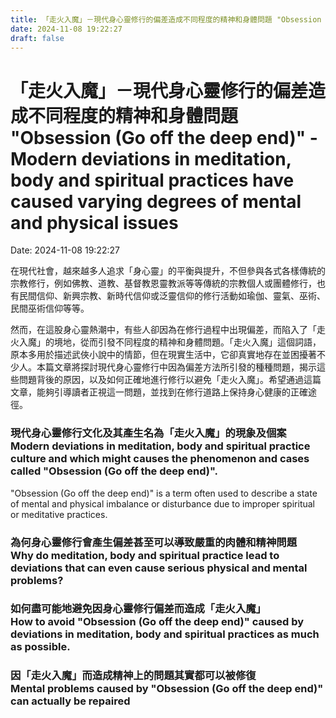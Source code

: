 ```yaml
---
title: 「走火入魔」－現代身心靈修行的偏差造成不同程度的精神和身體問題 "Obsession (Go off the deep end)" - Modern deviations in meditation, body and spiritual practices have caused varying degrees of mental and physical issues 
date: 2024-11-08 19:22:27 
draft: false
---
```

# 「走火入魔」－現代身心靈修行的偏差造成不同程度的精神和身體問題 "Obsession (Go off the deep end)" - Modern deviations in meditation, body and spiritual practices have caused varying degrees of mental and physical issues
Date: 2024-11-08 19:22:27

<!-- wp:paragraph -->
<p>在現代社會，越來越多人追求「身心靈」的平衡與提升，不但參與各式各樣傳統的宗教修行，例如佛教、道教、基督教恩靈教派等等傳統的宗教個人或團體修行，也有民間信仰、新興宗教、新時代信仰或泛靈信仰的修行活動如瑜伽、靈氣、巫術、民間巫術信仰等等。</p>
<!-- /wp:paragraph -->

<!-- wp:paragraph -->
<p>然而，在這股身心靈熱潮中，有些人卻因為在修行過程中出現偏差，而陷入了「走火入魔」的境地，從而引發不同程度的精神和身體問題。「走火入魔」這個詞語，原本多用於描述武俠小說中的情節，但在現實生活中，它卻真實地存在並困擾著不少人。本篇文章將探討現代身心靈修行中因為偏差方法所引發的種種問題，揭示這些問題背後的原因，以及如何正確地進行修行以避免「走火入魔」。希望通過這篇文章，能夠引導讀者正視這一問題，並找到在修行道路上保持身心健康的正確途徑。</p>
<!-- /wp:paragraph -->

<!-- wp:heading {"level":3} -->
<h3 class="wp-block-heading">現代身心靈修行文化及其產生名為「走火入魔」的現象及個案 <br>Modern deviations in meditation, body and spiritual practice culture and which might causes the phenomenon and cases called "Obsession (Go off the deep end)".</h3>
<!-- /wp:heading -->

<!-- wp:paragraph -->
<p>"Obsession (Go off the deep end)" is a term often used to describe a state of mental and physical imbalance or disturbance due to improper spiritual or meditative practices.</p>
<!-- /wp:paragraph -->

<!-- wp:heading {"level":3} -->
<h3 class="wp-block-heading">為何身心靈修行會產生偏差甚至可以導致嚴重的肉體和精神問題 <br>Why do meditation, body and spiritual practice lead to deviations that can even cause serious physical and mental problems?</h3>
<!-- /wp:heading -->

<!-- wp:heading {"level":3} -->
<h3 class="wp-block-heading">如何盡可能地避免因身心靈修行偏差而造成「走火入魔」 <br>How to avoid "Obsession (Go off the deep end)" caused by deviations in meditation, body and spiritual practices as much as possible.</h3>
<!-- /wp:heading -->

<!-- wp:heading {"level":3} -->
<h3 class="wp-block-heading">因「走火入魔」而造成精神上的問題其實都可以被修復<br>Mental problems caused by "Obsession (Go off the deep end)" can actually be repaired</h3>
<!-- /wp:heading -->

<!-- wp:paragraph -->
<p></p>
<!-- /wp:paragraph -->
